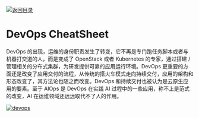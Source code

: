 [![返回目录](https://parg.co/UCb)](https://github.com/wxyyxc1992/Awesome-CheatSheets)

# DevOps CheatSheet

DevOps 的出现，运维的身份职责发生了转变，它不再是专门跑任务脚本或者与机器打交道的人，而是变成了 OpenStack 或者 Kubernetes 的专家，通过搭建 / 管理相关的分布式集群，为研发提供可靠的应用运行环境。DevOps 更重要的方面还是改变了应用交付的流程，从传统的搭火车模式走向持续交付，应用的架构和形态改变了，其方法论也随之而改变。DevOps 和持续交付也被认为是云原生应用的要素。至于 AIOps 是 DevOps 在实践 AI 过程中的一些应用，称不上是范式的改变，AI 在运维领域还远远取代不了人的作用。

[![devops](https://user-images.githubusercontent.com/5803001/36406883-0409874a-1635-11e8-815d-fdd882484bb4.png)](https://www.processon.com/view/link/5a8b9c75e4b059c41ac41001)
